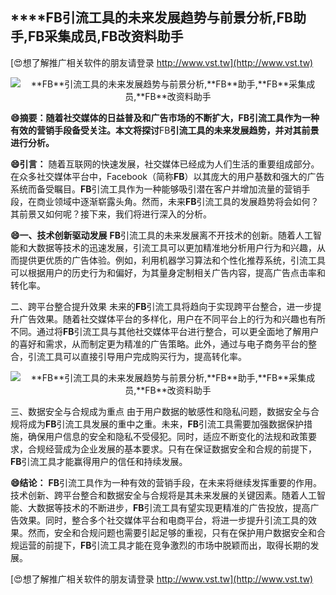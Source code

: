 ## ****FB**引流工具的未来发展趋势与前景分析,**FB**助手,**FB**采集成员,**FB**改资料助手**

[😍想了解推广相关软件的朋友请登录 http://www.vst.tw](http://www.vst.tw)

 <center><img src="https://vst.tw/MP4/tuiguang/png/4.png" alt="**FB**引流工具的未来发展趋势与前景分析,**FB**助手,**FB**采集成员,**FB**改资料助手"></center>

**😄摘要：随着社交媒体的日益普及和广告市场的不断扩大，**FB**引流工具作为一种有效的营销手段备受关注。本文将探讨**FB**引流工具的未来发展趋势，并对其前景进行分析。**

**😄引言：**
随着互联网的快速发展，社交媒体已经成为人们生活的重要组成部分。在众多社交媒体平台中，Facebook（简称**FB**）以其庞大的用户基数和强大的广告系统而备受瞩目。**FB**引流工具作为一种能够吸引潜在客户并增加流量的营销手段，在商业领域中逐渐崭露头角。然而，未来**FB**引流工具的发展趋势将会如何？其前景又如何呢？接下来，我们将进行深入的分析。

**😄一、技术创新驱动发展**
**FB**引流工具的未来发展离不开技术的创新。随着人工智能和大数据等技术的迅速发展，引流工具可以更加精准地分析用户行为和兴趣，从而提供更优质的广告体验。例如，利用机器学习算法和个性化推荐系统，引流工具可以根据用户的历史行为和偏好，为其量身定制相关广告内容，提高广告点击率和转化率。

二、跨平台整合提升效果
未来的**FB**引流工具将趋向于实现跨平台整合，进一步提升广告效果。随着社交媒体平台的多样化，用户在不同平台上的行为和兴趣也有所不同。通过将**FB**引流工具与其他社交媒体平台进行整合，可以更全面地了解用户的喜好和需求，从而制定更为精准的广告策略。此外，通过与电子商务平台的整合，引流工具可以直接引导用户完成购买行为，提高转化率。

 <center><img src="https://vst.tw/MP4/tuiguang/png/5.png" alt="**FB**引流工具的未来发展趋势与前景分析,**FB**助手,**FB**采集成员,**FB**改资料助手"></center>

三、数据安全与合规成为重点
由于用户数据的敏感性和隐私问题，数据安全与合规将成为**FB**引流工具发展的重中之重。未来，**FB**引流工具需要加强数据保护措施，确保用户信息的安全和隐私不受侵犯。同时，适应不断变化的法规和政策要求，合规经营成为企业发展的基本要求。只有在保证数据安全和合规的前提下，**FB**引流工具才能赢得用户的信任和持续发展。

**😄结论：**
**FB**引流工具作为一种有效的营销手段，在未来将继续发挥重要的作用。技术创新、跨平台整合和数据安全与合规将是其未来发展的关键因素。随着人工智能、大数据等技术的不断进步，**FB**引流工具有望实现更精准的广告投放，提高广告效果。同时，整合多个社交媒体平台和电商平台，将进一步提升引流工具的效果。然而，安全和合规问题也需要引起足够的重视，只有在保护用户数据安全和合规运营的前提下，**FB**引流工具才能在竞争激烈的市场中脱颖而出，取得长期的发展。

[😍想了解推广相关软件的朋友请登录 http://www.vst.tw](http://www.vst.tw)



